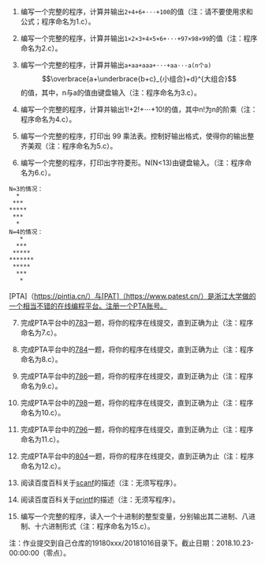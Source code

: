 1. 编写一个完整的程序，计算并输出`2+4+6+⋅⋅⋅+100`的值（注：请不要使用求和公式；程序命名为1.c）。


2. 编写一个完整的程序，计算并输出`1×2×3+4×5×6+⋅⋅⋅+97×98×99`的值（注：程序命名为2.c）。


3. 编写一个完整的程序，计算并输出`a+aa+aaa+⋅⋅⋅+aa⋅⋅⋅a(n个a)`$$\overbrace{a+\underbrace{b+c}_{小组合}+d}^{大组合}$$的值，其中，n与a的值由键盘输入（注：程序命名为3.c）。


4. 编写一个完整的程序，计算并输出1!+2!+⋅⋅⋅+10!的值，其中n!为n的阶乘（注：程序命名为4.c）。


5. 编写一个完整的程序，打印出 99 乘法表。控制好输出格式，使得你的输出整齐美观（注：程序命名为5.c）。


6. 编写一个完整的程序，打印出字符菱形。N(N<13)由键盘输入。（注：程序命名为6.c）。
```
N=3的情况：
  *
 ***
*****
 ***
  *
N=4的情况：
   *
  ***
 *****
*******
 *****
  ***
   *
```

[PTA]（https://pintia.cn/）与[PAT]（https://www.patest.cn/）是浙江大学做的一个相当不错的在线编程平台。注册一个PTA账号。

7. 完成PTA平台中的[783](https://pintia.cn/problem-sets/14/problems/783)一题，将你的程序在线提交，直到正确为止（注：程序命名为7.c）。


8. 完成PTA平台中的[784](https://pintia.cn/problem-sets/14/problems/784)一题，将你的程序在线提交，直到正确为止（注：程序命名为8.c）。


9. 完成PTA平台中的[786](https://pintia.cn/problem-sets/14/problems/786)一题，将你的程序在线提交，直到正确为止（注：程序命名为9.c）。


10. 完成PTA平台中的[798](https://pintia.cn/problem-sets/14/problems/798)一题，将你的程序在线提交，直到正确为止（注：程序命名为10.c）。


11. 完成PTA平台中的[796](https://pintia.cn/problem-sets/14/problems/796)一题，将你的程序在线提交，直到正确为止（注：程序命名为11.c）。


12. 完成PTA平台中的[804](https://pintia.cn/problem-sets/14/problems/804)一题，将你的程序在线提交，直到正确为止（注：程序命名为12.c）。


13. 阅读百度百科关于[scanf](https://baike.baidu.com/item/scanf/10773316?fr=aladdin)的描述（注：无须写程序）。


14. 阅读百度百科关于[printf](https://baike.baidu.com/item/printf)的描述（注：无须写程序）。


15. 编写一个完整的程序，读入一个十进制的整型变量，分别输出其二进制、八进制、十六进制形式（注：程序命名为15.c）。


注：作业提交到自己仓库的19180xxx/20181016目录下。截止日期：2018.10.23-00:00:00（零点）。


